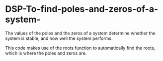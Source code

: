 # DSP-To-find-poles-and-zeros-of-a-system-
The values of the poles and the zeros of a system determine whether the system is stable, and how well the system performs.


This code makes use of the roots function to automatically find the roots, which is where the poles and zeros are. 
